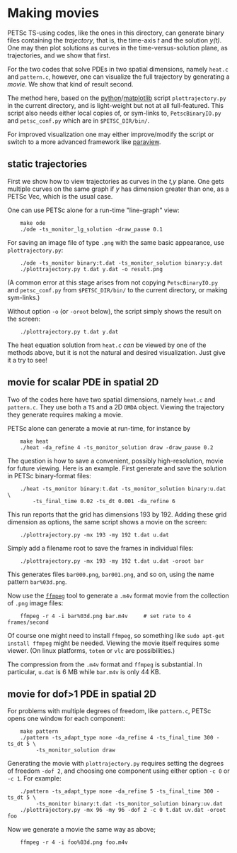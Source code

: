 Making movies
=============

PETSc TS-using codes, like the ones in this directory, can generate binary files containing the _trajectory_, that is, the time-axis _t_ and the solution _y(t)_.  One may then plot solutions as curves in the time-versus-solution plane, as trajectories, and we show that first.

For the two codes that solve PDEs in two spatial dimensions, namely `heat.c` and `pattern.c`, however, one can visualize the full trajectory by generating a _movie_.  We show that kind of result second.

The method here, based on the [python](https://www.python.org/)/[matplotlib](http://matplotlib.org/) script `plottrajectory.py` in the current directory, and is light-weight but not at all full-featured.  This script also needs either local copies of, or sym-links to, `PetscBinaryIO.py` and `petsc_conf.py` which are in `$PETSC_DIR/bin/`.

For improved visualization one may either improve/modify the script or switch to a more advanced framework like [paraview](http://www.paraview.org/).


static trajectories
-------------------

First we show how to view trajectories as curves in the _t,y_ plane.  One gets multiple curves on the same graph if _y_ has dimension greater than one, as a PETSc Vec, which is the usual case.

One can use PETSc alone for a run-time "line-graph" view:

        make ode
        ./ode -ts_monitor_lg_solution -draw_pause 0.1

For saving an image file of type `.png` with the same basic appearance, use `plottrajectory.py`:

        ./ode -ts_monitor binary:t.dat -ts_monitor_solution binary:y.dat
        ./plottrajectory.py t.dat y.dat -o result.png

(A common error at this stage arises from not copying `PetscBinaryIO.py` and `petsc_conf.py` from `$PETSC_DIR/bin/` to the current directory, or making sym-links.)

Without option `-o` (or `-oroot` below), the script simply shows the result on the screen:

        ./plottrajectory.py t.dat y.dat

The heat equation solution from `heat.c` _can_ be viewed by one of the methods above, but it is not the natural and desired visualization.  Just give it a try to see!


movie for scalar PDE in spatial 2D
----------------------------------

Two of the codes here have two spatial dimensions, namely `heat.c` and `pattern.c`.  They use both a `TS` and a 2D `DMDA` object.  Viewing the trajectory they generate requires making a movie.

PETSc alone can generate a movie at run-time, for instance by

        make heat
        ./heat -da_refine 4 -ts_monitor_solution draw -draw_pause 0.2

The question is how to save a convenient, possibly high-resolution, movie for future viewing.  Here is an example.  First generate and save the solution in PETSc binary-format files:

        ./heat -ts_monitor binary:t.dat -ts_monitor_solution binary:u.dat \
            -ts_final_time 0.02 -ts_dt 0.001 -da_refine 6

This run reports that the grid has dimensions 193 by 192.  Adding these grid dimension as options, the same script shows a movie on the screen:

        ./plottrajectory.py -mx 193 -my 192 t.dat u.dat

Simply add a filename root to save the frames in individual files:

        ./plottrajectory.py -mx 193 -my 192 t.dat u.dat -oroot bar

This generates files `bar000.png`, `bar001.png`, and so on, using the name pattern `bar%03d.png`.

Now use the [`ffmpeg`](https://www.ffmpeg.org/) tool to generate a `.m4v` format movie from the collection of `.png` image files:

        ffmpeg -r 4 -i bar%03d.png bar.m4v     # set rate to 4 frames/second

Of course one might need to install `ffmpeg`, so something like `sudo apt-get install ffmpeg` might be needed.  Viewing the movie itself requires some viewer.  (On linux platforms, `totem` or `vlc` are possibilities.)

The compression from the `.m4v` format and `ffmpeg` is substantial.  In particular, `u.dat` is 6 MB while `bar.m4v` is only 44 KB.


movie for dof>1 PDE in spatial 2D
-----------------------------------

For problems with multiple degrees of freedom, like `pattern.c`, PETSc opens one window for each component:

        make pattern
        ./pattern -ts_adapt_type none -da_refine 4 -ts_final_time 300 -ts_dt 5 \
             -ts_monitor_solution draw

Generating the movie with `plottrajectory.py` requires setting the degrees of freedom `-dof 2`, and choosing one component using either option `-c 0` or `-c 1`.  For example:

        ./pattern -ts_adapt_type none -da_refine 5 -ts_final_time 300 -ts_dt 5 \
             -ts_monitor binary:t.dat -ts_monitor_solution binary:uv.dat
        ./plottrajectory.py -mx 96 -my 96 -dof 2 -c 0 t.dat uv.dat -oroot foo

Now we generate a movie the same way as above;

        ffmpeg -r 4 -i foo%03d.png foo.m4v

